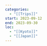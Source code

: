 ```yaml
---
categories:
  - "[[Trips]]"
start: 2023-09-12
end: 2023-09-30
loc:
  - "[[Kyoto]]"
  - "[[Japan]]"
---
```



